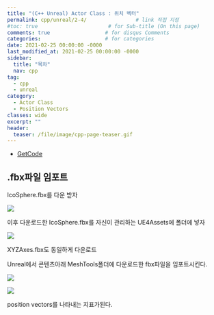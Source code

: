 ```yaml
---
title: "(C++ Unreal) Actor Class : 위치 벡터"
permalink: cpp/unreal/2-4/                # link 직접 지정
#toc: true                       # for Sub-title (On this page)
comments: true                  # for disqus Comments
categories:                     # for categories
date: 2021-02-25 00:00:00 -0000
last_modified_at: 2021-02-25 00:00:00 -0000
sidebar:
  title: "목차"
  nav: cpp
tag:
  - cpp
  - unreal
category:
  - Actor Class
  - Position Vectors
classes: wide
excerpt: ""
header:
  teaser: /file/image/cpp-page-teaser.gif
---
```


* [GetCode](https://github.com/DruidMech/LearnCPPForUnrealEngineUnit2)

## .fbx파일 임포트

IcoSphere.fbx를 다운 받자

![](/file/image/unreal-2-4-1.png)

이후 다운로드한 IcoSphere.fbx를 자신이 관리하는 UE4Assets에 폴더에 넣자

![](/file/image/unreal-2-4-2.png)

XYZAxes.fbx도 동일하게 다운로드

Unreal에서 콘텐츠아래 MeshTools폴더에 다운로드한 fbx파일을 임포트시킨다.

![](/file/image/unreal-2-4-3.png)

![](/file/image/unreal-2-4-4.png)

position vectors를 나타내는 지표가된다.
